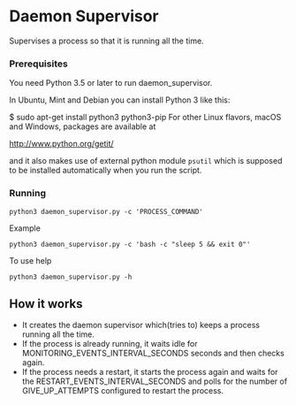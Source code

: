 # Daemon Supervisor

Supervises a process so that it is running all the time.

### Prerequisites

You need Python 3.5 or later to run daemon_supervisor.

In Ubuntu, Mint and Debian you can install Python 3 like this:

$ sudo apt-get install python3 python3-pip
For other Linux flavors, macOS and Windows, packages are available at

http://www.python.org/getit/

and it also makes use of external python module `psutil` which is supposed to be installed automatically when you run the script. 

### Running

```
python3 daemon_supervisor.py -c 'PROCESS_COMMAND'
```

Example

```
python3 daemon_supervisor.py -c 'bash -c "sleep 5 && exit 0"'
```

To use help

```
python3 daemon_supervisor.py -h
```

## How it works

* It creates the daemon supervisor which(tries to) keeps a process running all the time.
* If the process is already running, it waits idle for MONITORING_EVENTS_INTERVAL_SECONDS seconds and then checks again.
* If the process needs a restart, it starts the process again and waits for the RESTART_EVENTS_INTERVAL_SECONDS and polls for 
the number of GIVE_UP_ATTEMPTS configured to restart the process.
